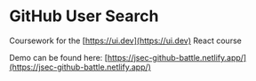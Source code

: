 # GitHub User Search

Coursework for the [https://ui.dev](https://ui.dev) React course

Demo can be found here: [https://jsec-github-battle.netlify.app/](https://jsec-github-battle.netlify.app/)

